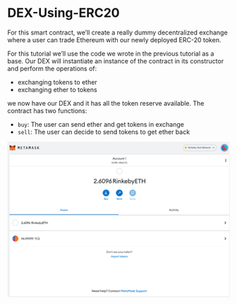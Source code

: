 # DEX-Using-ERC20

For this smart contract, we’ll create a really dummy decentralized exchange where a user can trade Ethereum with our newly deployed ERC-20 token.

For this tutorial we’ll use the code we wrote in the previous tutorial as a base. Our DEX will instantiate an instance of the contract in its constructor and perform the operations of:

- exchanging tokens to ether
- exchanging ether to tokens

we now have our DEX and it has all the token reserve available. The contract has two functions:

- `buy`: The user can send ether and get tokens in exchange
- `sell`: The user can decide to send tokens to get ether back

![Metamask SS](./asset/Screenshot%202022-09-05%20at%205.34.38%20PM.png)